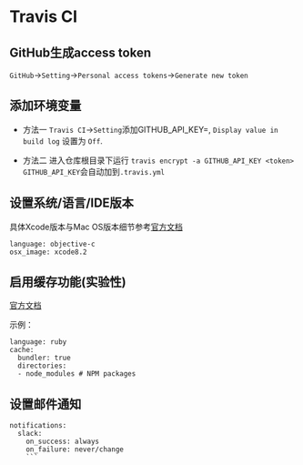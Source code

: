 # Travis CI

## GitHub生成access token

`GitHub`->`Setting`->`Personal access tokens`->`Generate new token`

## 添加环境变量

- 方法一
`Travis CI`->`Setting`添加GITHUB_API_KEY=<token>, `Display value in build log` 设置为 `Off`.

- 方法二
进入仓库根目录下运行 `travis encrypt -a GITHUB_API_KEY <token> GITHUB_API_KEY`会自动加到`.travis.yml`

## 设置系统/语言/IDE版本

具体Xcode版本与Mac OS版本细节参考[官方文档](https://docs.travis-ci.com/user/osx-ci-environment/)

```
language: objective-c
osx_image: xcode8.2
```

## 启用缓存功能(实验性)

[官方文档](https://docs.travis-ci.com/user/caching/)

示例：
```
language: ruby
cache:
  bundler: true
  directories:
  - node_modules # NPM packages
  ```

## 设置邮件通知

```
notifications:
  slack:
    on_success: always
    on_failure: never/change
    ```
